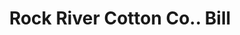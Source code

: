 ---
doi: 10.7916/D8H14D5R
date_other: '1900'
date_other_textual: 1900-1909
form: printed ephemera
genre:
- Invoices
name:
- Rock River Cotton Co.
object_in_context_url: https://biggert.cul.columbia.edu/items/view/ave_biggert_01603
subject_hierarchical_geographic:
- Janesville, Wisconsin, United States
subject_name:
- Rock River Cotton Co.
title: Rock River Cotton Co.. Bill
sort_title: Rock River Cotton Co.. Bill
call_number: ave_biggert_01603
coordinates:
- 42.68388888888889,-89.01638888888888
pid: ave_biggert_01603
identifiers: ave_biggert_01603
thumbnail: https://derivativo-1.library.columbia.edu/iiif/2/ldpd:343916/full/!256,256/0/native.jpg
permalink: "/biggert/ave_biggert_01603/"
layout: iiif-image-page
---